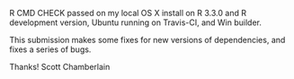 R CMD CHECK passed on my local OS X install on R 3.3.0 and R development
version, Ubuntu running on Travis-CI, and Win builder.

This submission makes some fixes for new versions of dependencies,
and fixes a series of bugs.

Thanks! Scott Chamberlain
